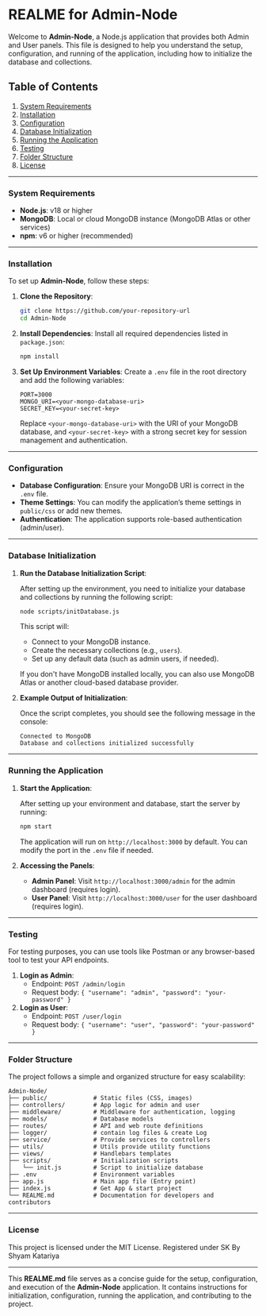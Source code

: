 # REALME for Admin-Node

Welcome to **Admin-Node**, a Node.js application that provides both Admin and User panels. This file is designed to help you understand the setup, configuration, and running of the application, including how to initialize the database and collections.

## Table of Contents

1. [System Requirements](#system-requirements)
2. [Installation](#installation)
3. [Configuration](#configuration)
4. [Database Initialization](#database-initialization)
5. [Running the Application](#running-the-application)
6. [Testing](#testing)
7. [Folder Structure](#folder-structure)
8. [License](#license)

---

### System Requirements

-   **Node.js**: v18 or higher
-   **MongoDB**: Local or cloud MongoDB instance (MongoDB Atlas or other services)
-   **npm**: v6 or higher (recommended)

---

### Installation

To set up **Admin-Node**, follow these steps:

1. **Clone the Repository**:

    ```bash
    git clone https://github.com/your-repository-url
    cd Admin-Node
    ```

2. **Install Dependencies**:
   Install all required dependencies listed in `package.json`:

    ```bash
    npm install
    ```

3. **Set Up Environment Variables**:
   Create a `.env` file in the root directory and add the following variables:

    ```plaintext
    PORT=3000
    MONGO_URI=<your-mongo-database-uri>
    SECRET_KEY=<your-secret-key>
    ```

    Replace `<your-mongo-database-uri>` with the URI of your MongoDB database, and `<your-secret-key>` with a strong secret key for session management and authentication.

---

### Configuration

-   **Database Configuration**: Ensure your MongoDB URI is correct in the `.env` file.
-   **Theme Settings**: You can modify the application’s theme settings in `public/css` or add new themes.
-   **Authentication**: The application supports role-based authentication (admin/user).

---

### Database Initialization

1. **Run the Database Initialization Script**:

    After setting up the environment, you need to initialize your database and collections by running the following script:

    ```bash
    node scripts/initDatabase.js
    ```

    This script will:

    - Connect to your MongoDB instance.
    - Create the necessary collections (e.g., `users`).
    - Set up any default data (such as admin users, if needed).

    If you don't have MongoDB installed locally, you can also use MongoDB Atlas or another cloud-based database provider.

2. **Example Output of Initialization**:

    Once the script completes, you should see the following message in the console:

    ```plaintext
    Connected to MongoDB
    Database and collections initialized successfully
    ```

---

### Running the Application

1. **Start the Application**:

    After setting up your environment and database, start the server by running:

    ```bash
    npm start
    ```

    The application will run on `http://localhost:3000` by default. You can modify the port in the `.env` file if needed.

2. **Accessing the Panels**:
    - **Admin Panel**: Visit `http://localhost:3000/admin` for the admin dashboard (requires login).
    - **User Panel**: Visit `http://localhost:3000/user` for the user dashboard (requires login).

---

### Testing

For testing purposes, you can use tools like Postman or any browser-based tool to test your API endpoints.

1. **Login as Admin**:
    - Endpoint: `POST /admin/login`
    - Request body: `{ "username": "admin", "password": "your-password" }`
2. **Login as User**:
    - Endpoint: `POST /user/login`
    - Request body: `{ "username": "user", "password": "your-password" }`

---

### Folder Structure

The project follows a simple and organized structure for easy scalability:

```
Admin-Node/
├── public/             # Static files (CSS, images)
├── controllers/        # App logic for admin and user
├── middleware/         # Middleware for authentication, logging
├── models/             # Database models
├── routes/             # API and web route definitions
├── logger/             # contain log files & create Log
├── service/            # Provide services to controllers
├── utils/              # Utils provide utility functions
├── views/              # Handlebars templates
├── scripts/            # Initialization scripts
│   └── init.js         # Script to initialize database
├── .env                # Environment variables
├── app.js              # Main app file (Entry point)
├── index.js            # Get App & start project
└── REALME.md           # Documentation for developers and contributors
```

---

### License

This project is licensed under the MIT License.
Registered under SK By Shyam Katariya

---

This **REALME.md** file serves as a concise guide for the setup, configuration, and execution of the **Admin-Node** application. It contains instructions for initialization, configuration, running the application, and contributing to the project.
